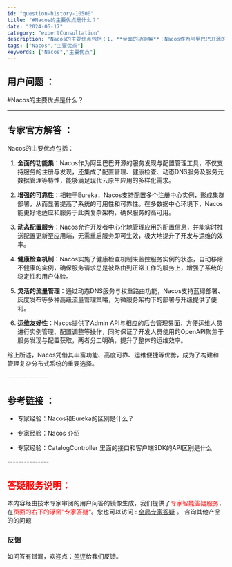 ```yaml
---
id: "question-history-10500"
title: "#Nacos的主要优点是什么？"
date: "2024-05-17"
category: "expertConsultation"
description: "Nacos的主要优点包括：1. **全面的功能集**：Nacos作为阿里巴巴开源的服务发现与配置管理工具，不仅支持服务的注册与发现，还集成了配置管理、健康检查、动态DNS服务及服务元数据管理等特性，能够满足现代云原生应用的多样化需求。2. **增强的可靠性**：相较于Eureka，Nacos支持配置"
tags: ["Nacos","主要优点"]
keywords: ["Nacos","主要优点"]
---
```


## 用户问题 ： 
 #Nacos的主要优点是什么？  

---------------
## 专家官方解答 ：

Nacos的主要优点包括：

1. **全面的功能集**：Nacos作为阿里巴巴开源的服务发现与配置管理工具，不仅支持服务的注册与发现，还集成了配置管理、健康检查、动态DNS服务及服务元数据管理等特性，能够满足现代云原生应用的多样化需求。

2. **增强的可靠性**：相较于Eureka，Nacos支持配置多个注册中心实例，形成集群部署，从而显著提高了系统的可用性和可靠性。在多数据中心环境下，Nacos能更好地适应和服务于此类复杂架构，确保服务的高可用。

3. **动态配置服务**：Nacos允许开发者中心化地管理应用的配置信息，并能实时推送配置更新至应用端，无需重启服务即可生效，极大地提升了开发与运维的效率。

4. **健康检查机制**：Nacos实施了健康检查机制来监控服务实例的状态，自动移除不健康的实例，确保服务请求总是被路由到正常工作的服务上，增强了系统的稳定性和用户体验。

5. **灵活的流量管理**：通过动态DNS服务与权重路由功能，Nacos支持蓝绿部署、灰度发布等多种高级流量管理策略，为微服务架构下的部署与升级提供了便利。

6. **运维友好性**：Nacos提供了Admin API与相应的后台管理界面，方便运维人员进行实例管理、配置调整等操作，同时保证了开发人员使用的OpenAPI聚焦于服务发现与配置获取，两者分工明确，提升了整体的运维效率。

综上所述，Nacos凭借其丰富功能、高度可靠、运维便捷等优势，成为了构建和管理复杂分布式系统的重要选择。


<font color="#949494">---------------</font> 


## 参考链接 ：

* 专家经验：Nacos和Eureka的区别是什么？ 
 
 * 专家经验：Nacos 介绍 
 
 * 专家经验：CatalogController 里面的接口和客户端SDK的API区别是什么 


 <font color="#949494">---------------</font> 
 


## <font color="#FF0000">答疑服务说明：</font> 

本内容经由技术专家审阅的用户问答的镜像生成，我们提供了<font color="#FF0000">专家智能答疑服务</font>，在<font color="#FF0000">页面的右下的浮窗”专家答疑“</font>。您也可以访问 : [全局专家答疑](https://answer.opensource.alibaba.com/docs/intro) 。 咨询其他产品的的问题

### 反馈
如问答有错漏，欢迎点：[差评](https://ai.nacos.io/user/feedbackByEnhancerGradePOJOID?enhancerGradePOJOId=13697)给我们反馈。
